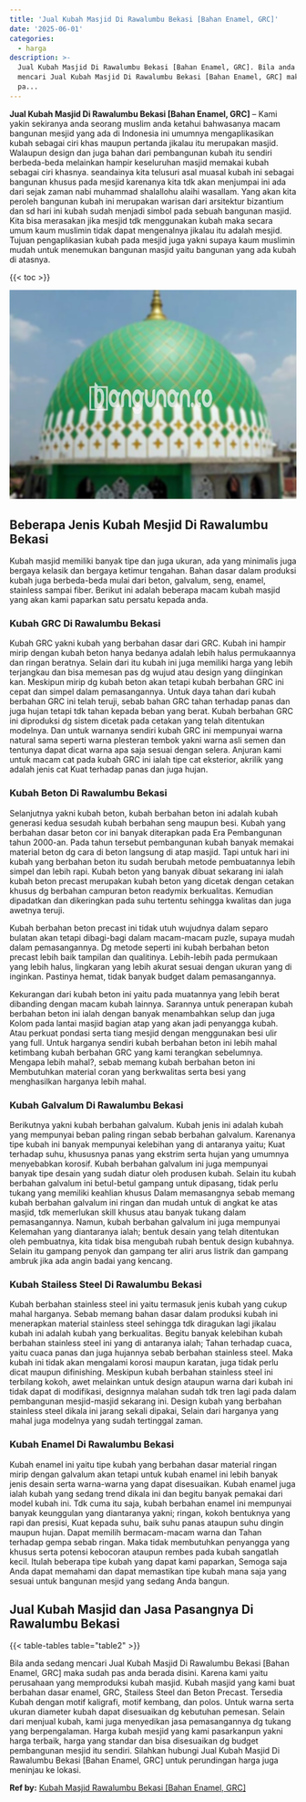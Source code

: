 ```yaml
---
title: 'Jual Kubah Masjid Di Rawalumbu Bekasi [Bahan Enamel, GRC]'
date: '2025-06-01'
categories:
  - harga
description: >-
  Jual Kubah Masjid Di Rawalumbu Bekasi [Bahan Enamel, GRC]. Bila anda sedang
  mencari Jual Kubah Masjid Di Rawalumbu Bekasi [Bahan Enamel, GRC] maka sudah
  pa...
---
```


**Jual Kubah Masjid Di Rawalumbu Bekasi \[Bahan Enamel, GRC\]** – Kami yakin sekiranya anda seorang muslim anda ketahui bahwasanya macam bangunan mesjid yang ada di Indonesia ini umumnya mengaplikasikan kubah sebagai ciri khas maupun pertanda jikalau itu merupakan masjid. Walaupun design dan juga bahan dari pembangunan kubah itu sendiri berbeda-beda melainkan hampir keseluruhan masjid memakai kubah sebagai ciri khasnya. seandainya kita telusuri asal muasal kubah ini sebagai bangunan khusus pada mesjid karenanya kita tdk akan menjumpai ini ada dari sejak zaman nabi muhammad shalallohu alaihi wasallam. Yang akan kita peroleh bangunan kubah ini merupakan warisan dari arsitektur bizantium dan sd hari ini kubah sudah menjadi simbol pada sebuah bangunan masjid. Kita bisa merasakan jika mesjid tdk menggunakan kubah maka secara umum kaum muslimin tidak dapat mengenalnya jikalau itu adalah mesjid. Tujuan pengaplikasian kubah pada mesjid juga yakni supaya kaum muslimin mudah untuk menemukan bangunan masjid yaitu bangunan yang ada kubah di atasnya.

{{< toc >}}

![Jual Kubah Masjid Di Rawalumbu Bekasi [Bahan Enamel, GRC]](/images/jual-kubah-masjid-42.png)

## Beberapa Jenis Kubah Mesjid Di Rawalumbu Bekasi

Kubah masjid memiliki banyak tipe dan juga ukuran, ada yang minimalis juga bergaya kelasik dan bergaya ketimur tengahan. Bahan dasar dalam produksi kubah juga berbeda-beda mulai dari beton, galvalum, seng, enamel, stainless sampai fiber. Berikut ini adalah beberapa macam kubah masjid yang akan kami paparkan satu persatu kepada anda.

### Kubah GRC Di Rawalumbu Bekasi

Kubah GRC yakni kubah yang berbahan dasar dari GRC. Kubah ini hampir mirip dengan kubah beton hanya bedanya adalah lebih halus permukaannya dan ringan beratnya. Selain dari itu kubah ini juga memiliki harga yang lebih terjangkau dan bisa memesan pas dg wujud atau design yang diinginkan kan. Meskipun mirip dg kubah beton akan tetapi kubah berbahan GRC ini cepat dan simpel dalam pemasangannya. Untuk daya tahan dari kubah berbahan GRC ini telah teruji, sebab bahan GRC tahan terhadap panas dan juga hujan tetapi tdk tahan kepada beban yang berat. Kubah berbahan GRC ini diproduksi dg sistem dicetak pada cetakan yang telah ditentukan modelnya. Dan untuk warnanya sendiri kubah GRC ini mempunyai warna natural sama seperti warna plesteran tembok yakni warna asli semen dan tentunya dapat dicat warna apa saja sesuai dengan selera. Anjuran kami untuk macam cat pada kubah GRC ini ialah tipe cat eksterior, akrilik yang adalah jenis cat Kuat terhadap panas dan juga hujan.

### Kubah Beton Di Rawalumbu Bekasi

Selanjutnya yakni kubah beton, kubah berbahan beton ini adalah kubah generasi kedua sesudah kubah berbahan seng maupun besi. Kubah yang berbahan dasar beton cor ini banyak diterapkan pada Era Pembangunan tahun 2000-an. Pada tahun tersebut pembangunan kubah banyak memakai material beton dg cara di beton langsung di atap masjid. Tapi untuk hari ini kubah yang berbahan beton itu sudah berubah metode pembuatannya lebih simpel dan lebih rapi. Kubah beton yang banyak dibuat sekarang ini ialah kubah beton precast merupakan kubah beton yang dicetak dengan cetakan khusus dg berbahan campuran beton readymix berkualitas. Kemudian dipadatkan dan dikeringkan pada suhu tertentu sehingga kwalitas dan juga awetnya teruji.

Kubah berbahan beton precast ini tidak utuh wujudnya dalam separo bulatan akan tetapi dibagi-bagi dalam macam-macam puzle, supaya mudah dalam pemasangannya. Dg metode seperti ini kubah berbahan beton precast lebih baik tampilan dan qualitinya. Lebih-lebih pada permukaan yang lebih halus, lingkaran yang lebih akurat sesuai dengan ukuran yang di inginkan. Pastinya hemat, tidak banyak budget dalam pemasangannya.

Kekurangan dari kubah beton ini yaitu pada muatannya yang lebih berat dibanding dengan macam kubah lainnya. Sarannya untuk penerapan kubah berbahan beton ini ialah dengan banyak menambahkan selup dan juga Kolom pada lantai masjid bagian atap yang akan jadi penyangga kubah. Atau perkuat pondasi serta tiang mesjid dengan menggunakan besi ulir yang full. Untuk harganya sendiri kubah berbahan beton ini lebih mahal ketimbang kubah berbahan GRC yang kami terangkan sebelumnya. Mengapa lebih mahal?, sebab memang kubah berbahan beton ini Membutuhkan material coran yang berkwalitas serta besi yang menghasilkan harganya lebih mahal.

### Kubah Galvalum Di Rawalumbu Bekasi

Berikutnya yakni kubah berbahan galvalum. Kubah jenis ini adalah kubah yang mempunyai beban paling ringan sebab berbahan galvalum. Karenanya tipe kubah ini banyak mempunyai kelebihan yang di antaranya yaitu; Kuat terhadap suhu, khususnya panas yang ekstrim serta hujan yang umumnya menyebabkan korosif. Kubah berbahan galvalum ini juga mempunyai banyak tipe desain yang sudah diatur oleh produsen kubah. Selain itu kubah berbahan galvalum ini betul-betul gampang untuk dipasang, tidak perlu tukang yang memiliki keahlian khusus Dalam memasangnya sebab memang kubah berbahan galvalum ini ringan dan mudah untuk di angkat ke atas masjid, tdk memerlukan skill khusus atau banyak tukang dalam pemasangannya. Namun, kubah berbahan galvalum ini juga mempunyai Kelemahan yang diantaranya ialah; bentuk desain yang telah ditentukan oleh pembuatnya, kita tidak bisa mengubah rubah bentuk design kubahnya. Selain itu gampang penyok dan gampang ter aliri arus listrik dan gampang ambruk jika ada angin badai yang kencang.

### Kubah Stailess Steel Di Rawalumbu Bekasi

Kubah berbahan stainless steel ini yaitu termasuk jenis kubah yang cukup mahal harganya. Sebab memang bahan dasar dalam produksi kubah ini menerapkan material stainless steel sehingga tdk diragukan lagi jikalau kubah ini adalah kubah yang berkualitas. Begitu banyak kelebihan kubah berbahan stainless steel ini yang di antaranya ialah; Tahan terhadap cuaca, yaitu cuaca panas dan juga hujannya sebab berbahan stainless steel. Maka kubah ini tidak akan mengalami korosi maupun karatan, juga tidak perlu dicat maupun difinishing. Meskipun kubah berbahan stainless steel ini terbilang kokoh, awet melainkan untuk design ataupun warna dari kubah ini tidak dapat di modifikasi, designnya malahan sudah tdk tren lagi pada dalam pembangunan mesjid-masjid sekarang ini. Design kubah yang berbahan stainless steel dikala ini jarang sekali dipakai, Selain dari harganya yang mahal juga modelnya yang sudah tertinggal zaman.

### Kubah Enamel Di Rawalumbu Bekasi

Kubah enamel ini yaitu tipe kubah yang berbahan dasar material ringan mirip dengan galvalum akan tetapi untuk kubah enamel ini lebih banyak jenis desain serta warna-warna yang dapat disesuaikan. Kubah enamel juga ialah kubah yang sedang trend dikala ini dan begitu banyak pemakai dari model kubah ini. Tdk cuma itu saja, kubah berbahan enamel ini mempunyai banyak keunggulan yang diantaranya yakni; ringan, kokoh bentuknya yang rapi dan presisi, Kuat kepada suhu, baik suhu panas ataupun suhu dingin maupun hujan. Dapat memilih bermacam-macam warna dan Tahan terhadap gempa sebab ringan. Maka tidak membutuhkan penyangga yang khusus serta potensi kebocoran ataupun rembes pada kubah sangatlah kecil. Itulah beberapa tipe kubah yang dapat kami paparkan, Semoga saja Anda dapat memahami dan dapat memastikan tipe kubah mana saja yang sesuai untuk bangunan mesjid yang sedang Anda bangun.

## Jual Kubah Masjid dan Jasa Pasangnya Di Rawalumbu Bekasi

{{< table-tables table="table2" >}}

Bila anda sedang mencari Jual Kubah Masjid Di Rawalumbu Bekasi \[Bahan Enamel, GRC\] maka sudah pas anda berada disini. Karena kami yaitu perusahaan yang memproduksi kubah masjid. Kubah masjid yang kami buat berbahan dasar enamel, GRC, Stailess Steel dan Beton Precast. Tersedia Kubah dengan motif kaligrafi, motif kembang, dan polos. Untuk warna serta ukuran diameter kubah dapat disesuaikan dg kebutuhan pemesan. Selain dari menjual kubah, kami juga menyedikan jasa pemasangannya dg tukang yang berpengalaman. Harga kubah mesjid yang kami pasarkanpun yakni harga terbaik, harga yang standar dan bisa disesuaikan dg budget pembangunan mesjid itu sendiri. Silahkan hubungi Jual Kubah Masjid Di Rawalumbu Bekasi \[Bahan Enamel, GRC\] untuk perundingan harga juga meninjau ke lokasi.

**Ref by:** [Kubah Masjid Rawalumbu Bekasi [Bahan Enamel, GRC]](https://id.wikipedia.org/wiki/Kubah)
